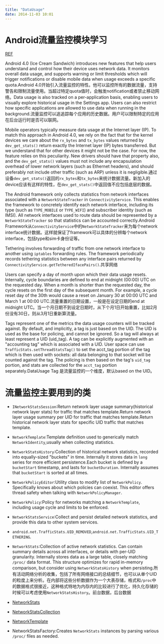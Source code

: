 ```yaml
---
title: "DataUsage"
date: 2014-11-03 10:01
---
```

Android流量监控模块学习
====================
[REF](http://source.android.com/devices/tech/datausage/index.html)

Android 4.0 (Ice Cream Sandwich) introduces new features that help users understand and control how their device uses network data.  It monitors overall data usage, and supports warning or limit thresholds which will trigger notifications or disable mobile data when usage exceeds a specific quota.Android 4.0开始引入流量监控的特性。他可以监控所有的数据流量，支持警告和限制流量使用。当超过特定quota值时，会触发notification或者禁止移动网络。Data usage is also tracked on a per-application basis, enabling users to visually explore historical usage in the Settings app. Users can also restrict how specific applications are allowed to use data when running in the background.流量监控可以追追踪每个应用的历史数据。用户可以限制特定的应用在后台运行时是否可以联网。

Mobile operators typically measure data usage at the Internet layer (IP). To match this approach in Android 4.0, we rely on the fact that for the kernel devices we care about the ``rx_bytes`` and ``tx_bytes`` values returned by ``dev_get_stats()`` return exactly the Internet layer (IP) bytes transferred.  But we understand that for other devices it might not be the case. For now, the feature relies on this peculiarity. New drivers should have that property also, and the ``dev_get_stats()`` values must not include any encapsulation overhead of lower network layers (such as Ethernet headers), and should preferably not include other traffic (such as ARP) unless it is negligible.通过设备``dev_get_stats()``返回的``rx_bytes``和``tx_bytes``来统计数据流量。新加入的device应该有这样的特性，在``dev_get_stats()``中返回值不应包括底层的数据。

The Android framework only collects statistics from network interfaces associated with a ``NetworkStateTracker`` in ``ConnectivityService``. This enables the framework to concretely identify each network interface, including its type (such as ``TYPE_MOBILE`` or ``TYPE_WIFI``) and subscriber identity (such as IMSI).  All network interfaces used to route data should be represented by a ``NetworkStateTracker`` so that statistics can be accounted correctly.Android Framework从``ConnectivityService``中的``NetworkStateTracker``来为每个network interface统计数据。这样就保证了framework可以具体的分辨每个network interface，包括type和sim卡身份证等。

Tethering involves forwarding of traffic from one network interface to another using ``iptables`` forwarding rules.  The framework periodically records tethering statistics between any interface pairs returned by ``ConnectivityService.getTetheredIfacePairs()``.共享网络

Users can specify a day of month upon which their data usage resets. Internally, cycle boundaries are defined to end at midnight (00:00) UTC on the requested day. When a month is shorter than the requested day, the cycle resets on the first day of the subsequent month. For example, a cycle reset day of the 30th would cause a reset on January 30 at 00:00 UTC and March 1 at 00:00 UTC.流量重置的日期设置，一般是在设定日期的end at midnight UTC。当一个月日期不到设定日期时，从下个月1日开始重置，比如2月份没有30日，则从3月1日重新算流量。

Tags represent one of the metrics the data usage counters will be tracked against. By default, and implicitly, a tag is just based on the UID. The UID is used as the base for policing, and cannot be ignored. So a tag will always at least represent a UID (uid_tag). A tag can be explicitly augmented with an "accounting tag" which is associated with a UID. User space can use ``TrafficStats.setThreadStatsTag()`` to set the acct_tag portion of the tag which is then used  with sockets: all data belonging to that socket will be counted against the tag. The policing is then based on the tag's ``uid_tag`` portion, and stats are collected for the ``acct_tag`` portion separately.DataUsage Tag 是流量监控的一个维度，默认based on the UID。

# 流量监控主要用到的类
+ ``INetworkStatsSession``:Return network layer usage summary(historical network layer stats) for traffic that matches template.Return network layer usage summary per UID for traffic that matches template.Return historical network layer stats for specific UID traffic that matches template.
+ ``NetworkTemplate``:Template definition used to generically match ``NetworkIdentity``,usually when collecting statistics.
+ ``NetworkStatsHistory``:Collection of historical network statistics, recorded into equally-sized "buckets" in time. Internally it stores data in ``long`` series for more efficient persistence.Each bucket is defined by a ``bucketStart`` timestamp, and lasts for ``bucketDuration``. Internally assumes that ``bucketStart`` is sorted at all times.
+ ``NetworkPolicyEditor``:Utility class to modify list of ``NetworkPolicy``. Specifically knows about which policies can coexist. This editor offers thread safety when talking with ``NetworkPolicyManager``.
+ ``NetworkPolicy``:Policy for networks matching a ``NetworkTemplate``, including usage cycle and limits to be enforced.
+ ``NetworkStatsService``:Collect and persist detailed network statistics, and provide this data to other system services.
+ ``android.net.TrafficStats.UID_REMOVED``,``android.net.TrafficStats.UID_TETHERING``.
+ ``NetworkStats``:Collection of active network statistics. Can contain summary details across all interfaces, or details with per-UID granularity. Internally stores data as a large table, closely matching ``/proc/`` data format. This structure optimizes for rapid in-memory comparison, but consider using ``NetworkStatsHistory`` when persisting.所有活动网络分析的收集，包括了所有网络接口的总结细节，也可以从单个UID的粒度上来分析。在内部将这些分析数据作为一个大表存储，格式和``/proc``中的数据格式很接近，这种格式特地为内存内的比较进行了优化，持久化存储的时候可以考虑使用``NetworkStatsHistory``。前台数据，后台数据

+ [NetworkStats](https://github.com/android/platform_frameworks_base/blob/master/core/java/android/net/NetworkStats.java)
+ [NetworkStatsCollection](https://github.com/android/platform_frameworks_base/blob/master/services/java/com/android/server/net/NetworkStatsCollection.java)
+ [NetworkTemplate](https://android.googlesource.com/platform/frameworks/base.git/+/android-4.3_r3/core/java/android/net/NetworkTemplate.java)
+ NetworkStatsFactory:Creates ``NetworkStats`` instances by parsing various ``/proc/`` files as needed.

